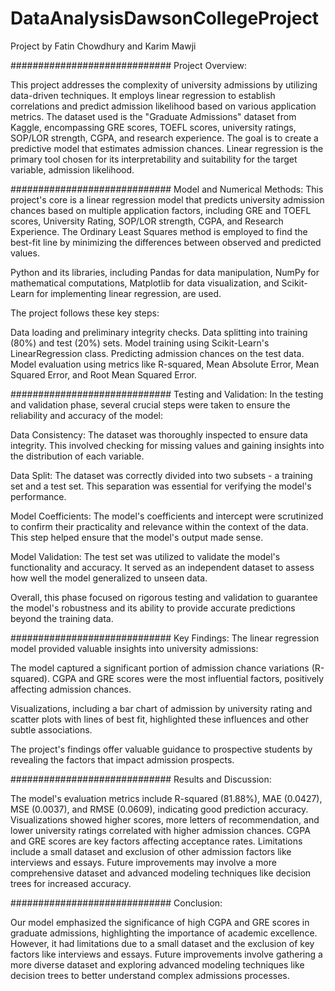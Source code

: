 # DataAnalysisDawsonCollegeProject
Project by Fatin Chowdhury and Karim Mawji

#############################
Project Overview:

This project addresses the complexity of university admissions by utilizing data-driven techniques.
It employs linear regression to establish correlations and predict admission likelihood based on various application metrics.
The dataset used is the "Graduate Admissions" dataset from Kaggle, encompassing GRE scores, TOEFL scores, university ratings, SOP/LOR strength, CGPA, and research experience.
The goal is to create a predictive model that estimates admission chances.
Linear regression is the primary tool chosen for its interpretability and suitability for the target variable, admission likelihood.

#############################
Model and Numerical Methods:
This project's core is a linear regression model that predicts university admission chances based on multiple application factors,
including GRE and TOEFL scores, University Rating, SOP/LOR strength, CGPA, and Research Experience.
The Ordinary Least Squares method is employed to find the best-fit line by minimizing the differences between observed and predicted values.

Python and its libraries, including Pandas for data manipulation, NumPy for mathematical computations,
Matplotlib for data visualization, and Scikit-Learn for implementing linear regression, are used.

The project follows these key steps:

Data loading and preliminary integrity checks.
Data splitting into training (80%) and test (20%) sets.
Model training using Scikit-Learn's LinearRegression class.
Predicting admission chances on the test data.
Model evaluation using metrics like R-squared, Mean Absolute Error, Mean Squared Error, and Root Mean Squared Error.


#############################
Testing and Validation:
In the testing and validation phase, several crucial steps were taken to ensure the reliability and accuracy of the model:

Data Consistency: The dataset was thoroughly inspected to ensure data integrity.
This involved checking for missing values and gaining insights into the distribution of each variable.

Data Split: The dataset was correctly divided into two subsets - a training set and a test set.
This separation was essential for verifying the model's performance.

Model Coefficients: The model's coefficients and intercept were scrutinized to confirm their practicality and relevance within the context of the data.
This step helped ensure that the model's output made sense.

Model Validation: The test set was utilized to validate the model's functionality and accuracy.
It served as an independent dataset to assess how well the model generalized to unseen data.

Overall, this phase focused on rigorous testing and validation to guarantee the model's robustness
and its ability to provide accurate predictions beyond the training data.


#############################
Key Findings:
The linear regression model provided valuable insights into university admissions:

The model captured a significant portion of admission chance variations (R-squared).
CGPA and GRE scores were the most influential factors, positively affecting admission chances.

Visualizations, including a bar chart of admission by university rating and scatter plots with lines of best fit,
highlighted these influences and other subtle associations.

The project's findings offer valuable guidance to prospective students by revealing the factors that impact admission prospects.

#############################
Results and Discussion:

The model's evaluation metrics include R-squared (81.88%), MAE (0.0427), MSE (0.0037), and RMSE (0.0609), indicating good prediction accuracy.
Visualizations showed higher scores, more letters of recommendation, and lower university ratings correlated with higher admission chances.
CGPA and GRE scores are key factors affecting acceptance rates.
Limitations include a small dataset and exclusion of other admission factors like interviews and essays.
Future improvements may involve a more comprehensive dataset and advanced modeling techniques like decision trees for increased accuracy.

#############################
Conclusion:

Our model emphasized the significance of high CGPA and GRE scores in graduate admissions, highlighting the importance of academic excellence.
However, it had limitations due to a small dataset and the exclusion of key factors like interviews and essays.
Future improvements involve gathering a more diverse dataset and exploring advanced modeling techniques like decision trees
to better understand complex admissions processes.
